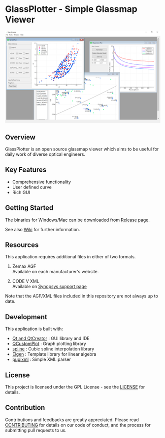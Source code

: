# GlassPlotter - Simple Glassmap Viewer

![MDI](image/Screenshot_MDI.png)

## Overview
GlassPlotter is an open source glassmap viewer which aims to be useful for daily work of diverse optical engineers.

## Key Features
- Comprehensive functionality
- User defined curve
- Rich GUI

## Getting Started 
The binaries for Windows/Mac can be downloaded from [Release page](https://github.com/heterophyllus/glassplotter/releases/latest).

See also [Wiki](https://github.com/heterophyllus/glassplotter/wiki) for further information.

## Resources
This application requires additional files in either of two formats.

1. Zemax AGF  
   Available on each manufacturer's website. 

2. CODE V XML  
   Available on [Synopsys support page](https://www.synopsys.com/optical-solutions/support/support-glass-catalog.html)

Note that the AGF/XML files included in this repository are not always up to date.

## Development
This application is built with:
- [Qt and QtCreator](https://www.qt.io) : GUI library and IDE
- [QCustomPlot](https://www.qcustomplot.com) : Graph plotting library
- [spline](https://github.com/ttk592/spline) : Cubic spline interpolation library
- [Eigen](http://eigen.tuxfamily.org/index.php?title=Main_Page) : Template library for linear algebra
- [pugixml](https://github.com/zeux/pugixml) : Simple XML parser


## License
This project is licensed under the GPL License - see the [LICENSE](LICENSE.md) for details.

## Contribution
Contributions and feedbacks are greatly appreciated.
Please read [CONTRIBUTING](CONTRIBUTING.md) for details on our code of conduct, and the process for submitting pull requests to us.
